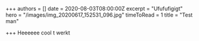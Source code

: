 +++
authors = []
date = 2020-08-03T08:00:00Z
excerpt = "Ufufufigigt"
hero = "/images/img_20200617_152531_096.jpg"
timeToRead = 1
title = "Test man"

+++
Heeeeee cool t werkt